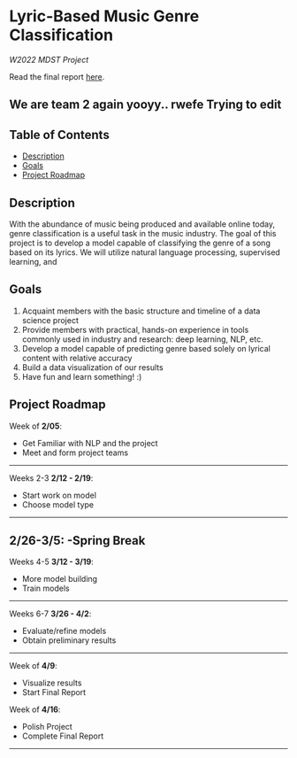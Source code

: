 # Lyric-Based Music Genre Classification
*W2022 MDST Project*

Read the final report [here]().

We are team 2 again yooyy.. rwefe
Trying to edit
---

## Table of Contents
* [Description](#description)
* [Goals](#goals)
* [Project Roadmap](#project-roadmap)

## Description
With the abundance of music being produced and available online today, genre classification is a useful task in the music industry.
The goal of this project is to develop a model capable of classifying the genre of a song based on its lyrics. We will utilize natural language processing, supervised learning, and

## Goals
1. Acquaint members with the basic structure and timeline of a data science project
2. Provide members with practical, hands-on experience in tools commonly used in industry and research: deep learning, NLP, etc.
3. Develop a model capable of predicting genre based solely on lyrical content with relative accuracy
4. Build a data visualization of our results
5. Have fun and learn something! :)

## Project Roadmap
Week of **2/05**:
- Get Familiar with NLP and the project
- Meet and form project teams
---

Weeks 2-3 **2/12 - 2/19**:
- Start work on model
- Choose model type
---

**2/26-3/5**:
-Spring Break
---

Weeks 4-5 **3/12 - 3/19**:
- More model building
- Train models
---

Weeks 6-7 **3/26 - 4/2**:
- Evaluate/refine models
- Obtain preliminary results
---

Week of **4/9**:
- Visualize results
- Start Final Report

Week of **4/16**:
- Polish Project
- Complete Final Report

---
